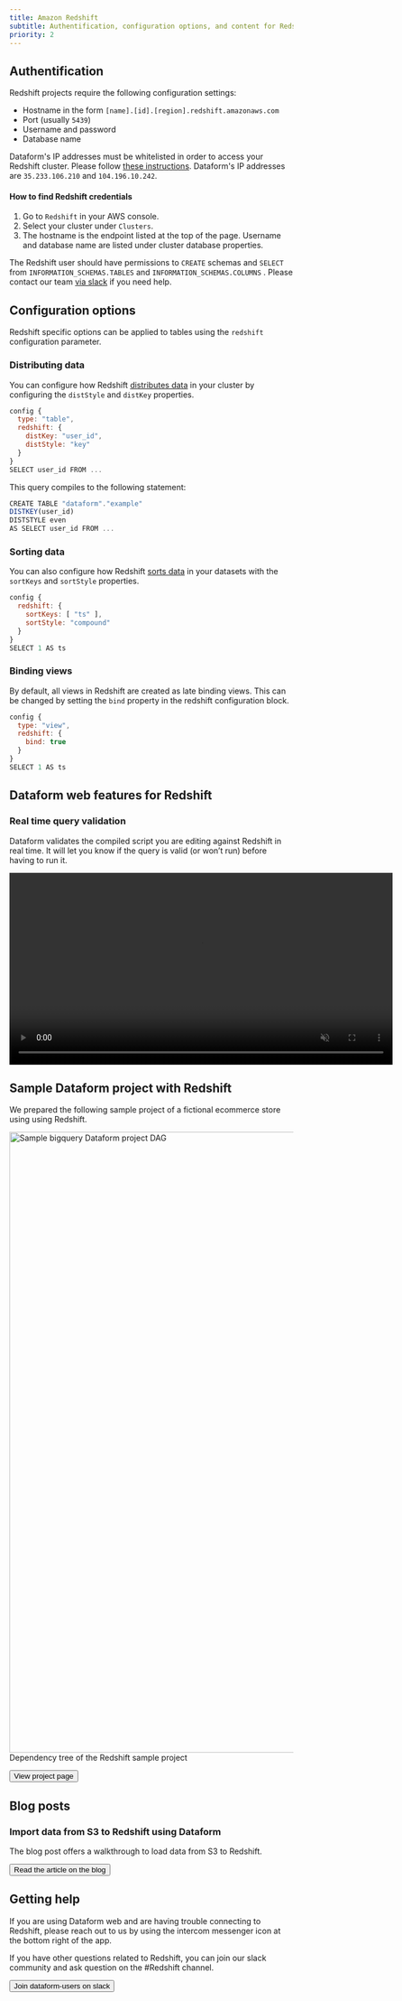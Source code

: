 ```yaml
---
title: Amazon Redshift
subtitle: Authentification, configuration options, and content for Redshift.
priority: 2
---
```


## Authentification

Redshift projects require the following configuration settings:

- Hostname in the form `[name].[id].[region].redshift.amazonaws.com`
- Port (usually `5439`)
- Username and password
- Database name

<div className="bp3-callout bp3-icon-info-sign bp3-intent-warning" markdown="1">
  Dataform's IP addresses must be whitelisted in order to access your Redshift cluster. Please
  follow
  <a
    target="_blank"
    rel="noopener"
    href="https://docs.aws.amazon.com/redshift/latest/gsg/rs-gsg-authorize-cluster-access.html"
  >these instructions</a>. Dataform's IP addresses are <code>35.233.106.210</code> and <code>104.196.10.242</code>.
</div>

#### How to find Redshift credentials

1. Go to `Redshift` in your AWS console.
2. Select your cluster under `Clusters`.
3. The hostname is the endpoint listed at the top of the page. Username and database name are listed under cluster database properties.

The Redshift user should have permissions to `CREATE` schemas and `SELECT` from `INFORMATION_SCHEMAS.TABLES` and `INFORMATION_SCHEMAS.COLUMNS` . Please contact our team [via slack](https://join.slack.com/t/dataform-users/shared_invite/zt-dark6b7k-r5~12LjYL1a17Vgma2ru2A) if you need help.

## Configuration options

Redshift specific options can be applied to tables using the `redshift` configuration parameter.

### Distributing data

You can configure how Redshift <a target="_blank" rel="noopener" href="https://docs.aws.amazon.com/redshift/latest/dg/t_Distributing_data.html#t_data_distribution_concepts">distributes data</a> in your cluster by configuring the `distStyle` and `distKey` properties.

```js
config {
  type: "table",
  redshift: {
    distKey: "user_id",
    distStyle: "key"
  }
}
SELECT user_id FROM ...
```

This query compiles to the following statement:

```js
CREATE TABLE "dataform"."example"
DISTKEY(user_id)
DISTSTYLE even
AS SELECT user_id FROM ...
```

### Sorting data

You can also configure how Redshift <a target="_blank" rel="noopener" href="https://docs.aws.amazon.com/redshift/latest/dg/t_Sorting_data.html">sorts data</a> in your datasets with the `sortKeys` and `sortStyle` properties.

```js
config {
  redshift: {
    sortKeys: [ "ts" ],
    sortStyle: "compound"
  }
}
SELECT 1 AS ts
```

### Binding views

By default, all views in Redshift are created as late binding views. This can be changed by setting the `bind` property in the redshift configuration block.

```js
config {
  type: "view",
  redshift: {
    bind: true
  }
}
SELECT 1 AS ts
```

## Dataform web features for Redshift

### Real time query validation

Dataform validates the compiled script you are editing against Redshift in real time. It will let you know if the query is valid (or won’t run) before having to run it.

<video autoplay controls loop  muted  width="680" ><source src="https://assets.dataform.co/docs/compilation.mp4" type="video/mp4" ><span>Real time compilation video</span></video>

## Sample Dataform project with Redshift

We prepared the following sample project of a fictional ecommerce store using using Redshift.

<img src="https://assets.dataform.co/docs/sample_projects/redshift_sample_project_dag.png" width="1100"  alt="Sample bigquery Dataform project DAG" />
<figcaption>Dependency tree of the Redshift sample project</figcaption>

<a href="../examples/projects/ecommerce-redshift"><button>View project page</button></a>

## Blog posts

### Import data from S3 to Redshift using Dataform

The blog post offers a walkthrough to load data from S3 to Redshift.

<a href="https://dataform.co/blog/import-data-s3-to-redshift"><button>Read the article on the blog</button></a>

## Getting help

If you are using Dataform web and are having trouble connecting to Redshift, please reach out to us by using the intercom messenger icon at the bottom right of the app.

If you have other questions related to Redshift, you can join our slack community and ask question on the #Redshift channel.

<a href="https://join.slack.com/t/dataform-users/shared_invite/zt-dark6b7k-r5~12LjYL1a17Vgma2ru2A"><button>Join dataform-users on slack</button></a>
